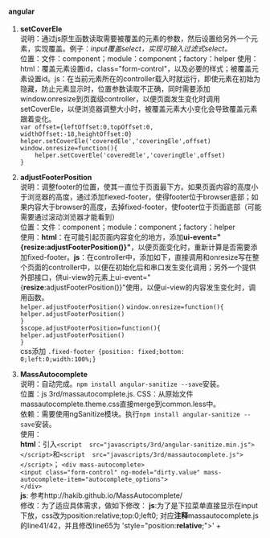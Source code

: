 #### angular
1. **setCoverEle**  
说明：通过js原生函数读取需要被覆盖的元素的参数，然后设置给另外一个元素，实现覆盖。例子：*input覆盖select，实现可输入过滤式select。*  
位置：文件：component；module：component；factory：helper
使用：html：覆盖元素设置id，class="form-control"，以及必要的样式；被覆盖元素设置id。js：在当前元素所在的controller载入时就运行，即使元素在初始为隐藏，防止元素显示时，位置参数读取不正确，同时需要添加window.onresize到页面级controller，以便页面发生变化时调用setCoverEle，以便浏览器调整大小时，被覆盖元素大小变化会导致覆盖元素跟着变化。  
    `var offset={leftOffset:0,topOffset:0, widthOffset:-18,heightOffset:0}`  
    `helper.setCoverEle('coveredEle','coveringEle',offset)`  
    `window.onresize=function(){`  
    `    helper.setCoverEle('coveredEle','coveringEle',offset)`  
    `}`  

2. **adjustFooterPosition**  
说明：调整footer的位置，使其一直位于页面最下方。如果页面内容的高度小于浏览器的高度，通过添加fiexed-footer，使得footer位于browser底部；如果内容大于browser的高度，去掉fixed-footer，使footer位于页面底部（可能需要通过滚动浏览器才能看到）  
位置：文件：component；module：component；factory：helper  
使用：**html**：在可能引起页面内容变化的地方，添加**ui-event="{resize:adjustFooterPosition()}"**，以便页面变化时，重新计算是否需要添加fixed-footer。**js**：在controller中，添加如下，直接调用和onresize写在整个页面的controller中，以便在初始化后和串口发生变化调用；另外一个提供外部接口，供ui-view的元素上ui-event="{**resize**:adjustFooterPosition()}"使用，以便ui-view的内容发生变化时，调用函数。    
    `helper.adjustFooterPosition()`
    `window.onresize=function(){`  
        `helper.adjustFooterPosition()`  
    `}`  
    `$scope.adjustFooterPosition=function(){`  
        `helper.adjustFooterPosition()`  
    `}`  
css添加 `.fixed-footer {position: fixed;bottom: 0;left:0;width:100%;}`  


3. **MassAutocomplete**  
说明：自动完成。`npm install angular-sanitize --save`安装。  
位置：js 3rd/massautocomplete.js. CSS：从原始文件massautocomplete.theme.css直接merge到common.less中。  
依赖：需要使用ngSanitize模块。执行`npm install angular-sanitize --save`安装。  
使用：  
**html**：引入`<script  src="javascripts/3rd/angular-sanitize.min.js"></script>`和`<script  src="javascripts/3rd/massautocomplete.js"></script>`；
      `<div mass-autocomplete>`  
        `<input class="form-control" ng-model="dirty.value" mass-autocomplete-item="autocomplete_options">`  
      `</div>`  
**js**: 参考http://hakib.github.io/MassAutocomplete/  
修改：为了适应具体需求，做如下修改：
    **js**:为了是下拉菜单直接显示在input下放，css改为position:relative;top:0;left0; 对应**注释**massautocomplete.js的line41/42，并且修改line65为 'style="position:**relative**;">' +
